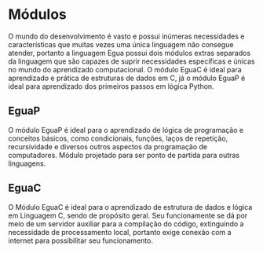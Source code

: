 # Módulos

O mundo do desenvolvimento é vasto e possui inúmeras necessidades e características que muitas vezes uma única linguagem não consegue atender, portanto a linguagem Egua possui dois módulos extras separados da linguagem que são capazes de suprir necessidades específicas e únicas no mundo do aprendizado computacional. O módulo EguaC é ideal para aprendizado e prática de estruturas de dados em C, já o módulo EguaP é ideal para aprendizado dos primeiros passos em lógica Python.

## EguaP

O módulo EguaP é ideal para o aprendizado de lógica de programação e conceitos básicos, como condicionais, funções, laços de repetição, recursividade e diversos outros aspectos da programação de computadores. Módulo projetado para ser ponto de partida para outras linguagens.

## EguaC

O Módulo EguaC é ideal para o aprendizado de estrutura de dados e lógica em Linguagem C, sendo de propósito geral. Seu funcionamente se dá por meio de um servidor auxiliar para a compilação do código, extinguindo a necessidade de processamento local, portanto exige conexão com a internet para possibilitar seu funcionamento.